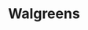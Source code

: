 ---
title: "Walgreens"
url: /kissimmee/walgreens-west-irlo-bronson-memorial-highway/
shop: chemist
---